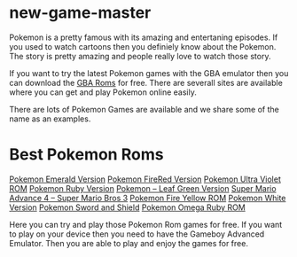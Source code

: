 # new-game-master

Pokemon is a pretty famous with its amazing and entertaning episodes. If you used to watch cartoons then you definiely know about the Pokemon. The story is pretty amazing and people really love to watch those story.

If you want to try the latest Pokemon games with the GBA emulator then you can download the <a href="https://roms.technosagar.com/">GBA Roms</a> for free. There are severall sites are available where you can get and play Pokemon online easily.

There are lots of Pokemon Games are available and we share some of the name as an examples.

# Best Pokemon Roms
<a href="https://roms.technosagar.com/pokemon-emerald-version-rom-download/">Pokemon Emerald Version</a>
<a href="https://roms.technosagar.com/pokemon-firered-version-rom-download/">Pokemon FireRed Version</a>
<a href="https://roms.technosagar.com/pokemon-ultra-violet-rom-download/">Pokemon Ultra Violet ROM</a>
<a href="https://roms.technosagar.com/pokemon-ruby-version-rom-download/">Pokemon Ruby Version</a>
<a href="https://roms.technosagar.com/pokemon-leaf-green-version-rom-download/">Pokemon – Leaf Green Version</a>
<a href="https://roms.technosagar.com/super-mario-advance-4/">Super Mario Advance 4 – Super Mario Bros 3</a>
<a href="https://roms.technosagar.com/pokemon-fire-yellow-rom-download/">Pokemon Fire Yellow ROM</a>
<a href="https://roms.technosagar.com/pokemon-white-version-rom/">Pokemon White Version</a>
<a href="https://roms.technosagar.com/pokemon-sword-and-shield-gba/">Pokemon Sword and Shield</a>
<a href="https://roms.technosagar.com/pokemon-omega-ruby/">Pokemon Omega Ruby ROM</a>

Here you can try and play those Pokemon Rom games for free. If you want to play on your device then you need to have the Gameboy Advanced Emulator. Then you are able to play and enjoy the games for free.
